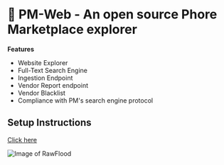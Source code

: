 # 🌊 PM-Web - An open source Phore Marketplace explorer  

<strong>Features</strong>

* Website Explorer
* Full-Text Search Engine
* Ingestion Endpoint
* Vendor Report endpoint
* Vendor Blacklist
* Compliance with PM's search engine protocol

## Setup Instructions

[Click here](https://zokos.com/blog/site/public/2019/04/04/RawFlood%20setup%20instructions/)

![Image of RawFlood](https://zokos.com/blog/site/public/2019/04/04/RawFlood%20setup%20instructions/second.png)
